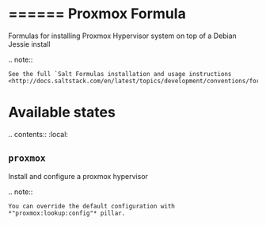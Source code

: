 ======
Proxmox Formula
======

Formulas for installing Proxmox Hypervisor system 
on top of a Debian Jessie install

.. note::

    See the full `Salt Formulas installation and usage instructions
    <http://docs.saltstack.com/en/latest/topics/development/conventions/formulas.html>`_.

Available states
================

.. contents::
    :local:

``proxmox``
----------

Install and configure a proxmox hypervisor

.. note::

    You can override the default configuration with  *"proxmox:lookup:config"* pillar. 


